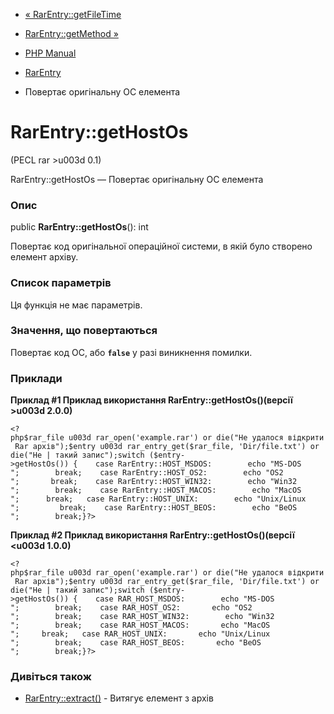 - [« RarEntry::getFileTime](rarentry.getfiletime.md)
- [RarEntry::getMethod »](rarentry.getmethod.md)

- [PHP Manual](index.md)
- [RarEntry](class.rarentry.md)
- Повертає оригінальну ОС елемента

# RarEntry::getHostOs

(PECL rar \>u003d 0.1)

RarEntry::getHostOs — Повертає оригінальну ОС елемента

### Опис

public **RarEntry::getHostOs**(): int

Повертає код оригінальної операційної системи, в якій було створено
елемент архіву.

### Список параметрів

Ця функція не має параметрів.

### Значення, що повертаються

Повертає код ОС, або **`false`** у разі виникнення помилки.

### Приклади

**Приклад #1 Приклад використання **RarEntry::getHostOs()**(версії \>u003d
2.0.0)**

` <?php$rar_file u003d rar_open('example.rar') or die("Не удалося відкрити Rar архів");$entry u003d rar_entry_get($rar_file, 'Dir/file.txt') or die("Не | такий запис");switch ($entry->getHostOs()) {    case RarEntry::HOST_MSDOS:        echo "MS-DOS
";        break;    case RarEntry::HOST_OS2:        echo "OS2
";       break;    case RarEntry::HOST_WIN32:        echo "Win32
";        break;    case RarEntry::HOST_MACOS:        echo "MacOS
";      break;   case RarEntry::HOST_UNIX:        echo "Unix/Linux
";         break;    case RarEntry::HOST_BEOS:        echo "BeOS
";        break;}?> `

**Приклад #2 **Приклад використання RarEntry::getHostOs()**(версії \<u003d
1.0.0)**

` <?php$rar_file u003d rar_open('example.rar') or die("Не удалося відкрити Rar архів");$entry u003d rar_entry_get($rar_file, 'Dir/file.txt') or die("Не | такий запис");switch ($entry->getHostOs()) {    case RAR_HOST_MSDOS:        echo "MS-DOS
";        break;    case RAR_HOST_OS2:       echo "OS2
";        break;    case RAR_HOST_WIN32:        echo "Win32
";        break;    case RAR_HOST_MACOS:       echo "MacOS
";     break;   case RAR_HOST_UNIX:       echo "Unix/Linux
";        break;    case RAR_HOST_BEOS:       echo "BeOS
";        break;}?> `

### Дивіться також

- [RarEntry::extract()](rarentry.extract.md) - Витягує елемент з
архів
